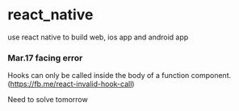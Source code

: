 # react_native
use react native to build web, ios app and android app

### Mar.17 facing error
Hooks can only be called inside the body of a function component. (https://fb.me/react-invalid-hook-call)

Need to solve tomorrow
